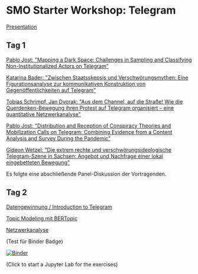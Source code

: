# SMO Starter Workshop: Telegram

[Presentation](https://leibniz-hbi.github.io/telegram-workshop/01_fundamentals_of_network_science)

## Tag 1

[Pablo Jost: "Mapping a Dark Space: Challenges in Sampling and Classifying Non-Institutionalized Actors on Telegram"](https://github.com/Leibniz-HBI/telegram-workshop/tree/main)

[Katarina Bader: "Zwischen Staatsskepsis und Verschwörungsmythen: Eine Figurationsanalyse zur kommunikativen Konstruktion von Gegenöffentlichkeiten auf Telegram"](https://github.com/Leibniz-HBI/telegram-workshop/tree/main)

[Tobias Schrimpf, Jan Dvorak: "Aus dem Channel, auf die Straße! Wie die Querdenken-Bewegung ihren Protest auf Telegram organisiert – eine quantitative Netzwerkanalyse"](https://github.com/Leibniz-HBI/telegram-workshop/tree/main)

[Pablo Jost: "Distribution and Reception of Conspiracy Theories and Mobilization Calls on Telegram: Combining Evidence from a Content Analysis and Survey During the Pandemic"](https://github.com/Leibniz-HBI/telegram-workshop/tree/main)

[Gideon Wetzel: "Die extrem rechte und verschwörungsideologische Telegram-Szene in Sachsen: Angebot und Nachfrage einer lokal eingebetteten Bewegung"](https://github.com/Leibniz-HBI/telegram-workshop/tree/main)

Es folgte eine abschließende Panel-Diskussion der Vortragenden. 

## Tag 2

[Datengewinnung / Introduction to Telegram](https://github.com/Leibniz-HBI/telegram-workshop/blob/main/notebooks/01-introduction.ipynb)

[Topic Modeling mit BERTopic](https://hub.binder.curvenote.dev/user/leibniz-hbi-tel-rkshop-bertopic-57wuclpa/lab/workspaces/auto-V)

[Netzwerkanalyse](https://github.com/Leibniz-HBI/telegram-workshop/blob/main/notebooks/02-build-network.ipynb)


(Test für Binder Badge)

[![Binder](https://mybinder.org/badge_logo.svg)](https://mybinder.org/v2/gh/FlxVctr/Fundamentals-of-Online-Social-Network-Analysis/HEAD)

(Click to start a Jupyter Lab for the exercises)
